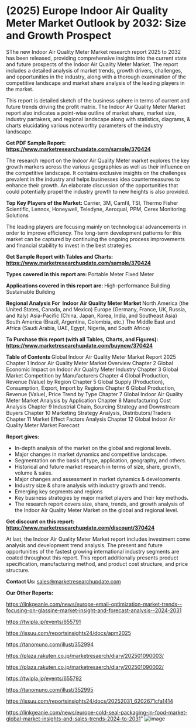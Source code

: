 # (2025) Europe Indoor Air Quality Meter Market Outlook by 2032: Size and Growth Prospect

SThe new Indoor Air Quality Meter Market research report 2025 to 2032 has been released, providing comprehensive insights into the current state and future prospects of the Indoor Air Quality Meter Market. The report includes a detailed analysis of market trends, growth drivers, challenges, and opportunities in the industry, along with a thorough examination of the competitive landscape and market share analysis of the leading players in the market.

This report is detailed sketch of the business sphere in terms of current and future trends driving the profit matrix. The Indoor Air Quality Meter Market report also indicates a point-wise outline of market share, market size, industry partakers, and regional landscape along with statistics, diagrams, &amp; charts elucidating various noteworthy parameters of the industry landscape.

<strong><b>Get PDF Sample Report: <a href=https://www.marketresearchupdate.com/sample/370424>https://www.marketresearchupdate.com/sample/370424</a></b></strong>

The research report on the Indoor Air Quality Meter market explores the key growth markers across the various geographies as well as their influence on the competitive landscape. It contains exclusive insights on the challenges prevalent in the industry and helps businesses idea countermeasures to enhance their growth. An elaborate discussion of the opportunities that could potentially propel the industry growth to new heights is also provided.

<strong><b>Top Key Players of the Market:
</b></strong>Carrier, 3M, Camfil, TSI, Thermo Fisher Scientific, Lennox, Honeywell, Teledyne, Aeroqual, PPM, Cerex Monitoring Solutions<strong><b>
</b></strong>

The leading players are focusing mainly on technological advancements in order to improve efficiency. The long-term development patterns for this market can be captured by continuing the ongoing process improvements and financial stability to invest in the best strategies.

<strong><b>Get Sample Report with Tables and Charts: <a href=https://www.marketresearchupdate.com/sample/370424>https://www.marketresearchupdate.com/sample/370424</a></b></strong>

<strong><b>Types covered in this report are:
</b></strong>Portable Meter
Fixed Meter<strong><b>
</b></strong>

<strong><b>Applications covered in this report are:
</b></strong>High-performance Building
Sustainable Building<strong><b>
</b></strong>

<strong><b>Regional Analysis For  Indoor Air Quality Meter Market</b></strong><strong><b>
</b></strong>North America (the United States, Canada, and Mexico)
Europe (Germany, France, UK, Russia, and Italy)
Asia-Pacific (China, Japan, Korea, India, and Southeast Asia)
South America (Brazil, Argentina, Colombia, etc.)
The Middle East and Africa (Saudi Arabia, UAE, Egypt, Nigeria, and South Africa)

<strong><b>To Purchase this report (with all Tables, Charts, and Figures): <a href=https://www.marketresearchupdate.com/buynow/370424>https://www.marketresearchupdate.com/buynow/370424</a></b></strong>

<strong><b>Table of Contents</b></strong><strong><b>
</b></strong>Global Indoor Air Quality Meter Market Report 2025
Chapter 1 Indoor Air Quality Meter Market Overview
Chapter 2 Global Economic Impact on Indoor Air Quality Meter Industry
Chapter 3 Global Market Competition by Manufacturers
Chapter 4 Global Production, Revenue (Value) by Region
Chapter 5 Global Supply (Production), Consumption, Export, Import by Regions
Chapter 6 Global Production, Revenue (Value), Price Trend by Type
Chapter 7 Global Indoor Air Quality Meter Market Analysis by Application
Chapter 8 Manufacturing Cost Analysis
Chapter 9 Industrial Chain, Sourcing Strategy and Downstream Buyers
Chapter 10 Marketing Strategy Analysis, Distributors/Traders
Chapter 11 Market Effect Factors Analysis
Chapter 12 Global Indoor Air Quality Meter Market Forecast

<strong><b>Report gives:</b></strong>

- In-depth analysis of the market on the global and regional levels.
- Major changes in market dynamics and competitive landscape.
- Segmentation on the basis of type, application, geography, and others.
- Historical and future market research in terms of size, share, growth, volume &amp; sales.
- Major changes and assessment in market dynamics &amp; developments.
- Industry size &amp; share analysis with industry growth and trends.
- Emerging key segments and regions
- Key business strategies by major market players and their key methods.
- The research report covers size, share, trends, and growth analysis of the Indoor Air Quality Meter Market on the global and regional level.

<strong><b>Get discount on this report: <a href=https://www.marketresearchupdate.com/discount/370424>https://www.marketresearchupdate.com/discount/370424</a></b></strong>

At last, the Indoor Air Quality Meter Market report includes investment come analysis and development trend analysis. The present and future opportunities of the fastest growing international industry segments are coated throughout this report. This report additionally presents product specification, manufacturing method, and product cost structure, and price structure.

<strong><b>Contact Us:
</b></strong>sales@marketresearchupdate.com

<strong>Our Other Reports:</strong>

<a href=https://linkgeanie.com/news/europe-email-optimization-market-trends--focusing-on-glassine-market-insight-and-forecast-analysis--2024-2031>https://linkgeanie.com/news/europe-email-optimization-market-trends--focusing-on-glassine-market-insight-and-forecast-analysis--2024-2031</a>

<a href=https://twipla.jp/events/655791>https://twipla.jp/events/655791</a>

<a href=https://issuu.com/reportsinsights24/docs/apm2025>https://issuu.com/reportsinsights24/docs/apm2025</a>

<a href=https://tanomuno.com/illust/352994>https://tanomuno.com/illust/352994</a>

<a href=https://plaza.rakuten.co.jp/marketresaerch/diary/202501090003/>https://plaza.rakuten.co.jp/marketresaerch/diary/202501090003/</a>

<a href=https://plaza.rakuten.co.jp/marketresaerch/diary/202501090002/>https://plaza.rakuten.co.jp/marketresaerch/diary/202501090002/</a>

<a href=https://twipla.jp/events/655792>https://twipla.jp/events/655792</a>

<a href=https://tanomuno.com/illust/352995>https://tanomuno.com/illust/352995</a>

<a href=https://issuu.com/reportsinsights24/docs/20252031_6202671cfa1414>https://issuu.com/reportsinsights24/docs/20252031_6202671cfa1414</a>

<a href=https://linkgeanie.com/news/europe-cold-seal-packaging-in-food-market-global-market-insights-and-sales-trends-2024-to-2031>https://linkgeanie.com/news/europe-cold-seal-packaging-in-food-market-global-market-insights-and-sales-trends-2024-to-2031</a>"
![image](https://github.com/user-attachments/assets/4ac60a11-c454-40e5-aa76-9a16a5a9a176)
